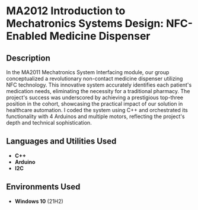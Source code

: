 <h1>MA2012 Introduction to Mechatronics Systems Design: NFC-Enabled Medicine Dispenser</h1>

<h2>Description</h2>
In the MA2011 Mechatronics System Interfacing module, our group conceptualized a revolutionary non-contact medicine
dispenser utilizing NFC technology. This innovative system accurately identifies each patient's medication needs,
eliminating the necessity for a traditional pharmacy. The project's success was underscored by achieving a prestigious
top-three position in the cohort, showcasing the practical impact of our solution in healthcare automation. I coded the
system using C++ and orchestrated its functionality with 4 Arduinos and multiple motors, reflecting the project's depth
and technical sophistication.
<br />


<h2>Languages and Utilities Used</h2>

- <b>C++</b> 
- <b>Arduino</b>
- <b>I2C</b>

<h2>Environments Used </h2>

- <b>Windows 10</b> (21H2)





